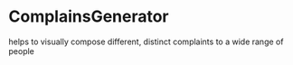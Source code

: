 # ComplainsGenerator
helps to visually compose different, distinct complaints to a wide range of people
